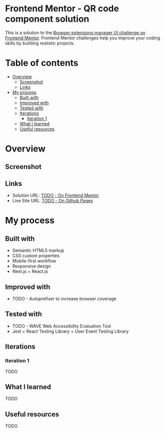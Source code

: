 # Frontend Mentor - QR code component solution

This is a solution to the [Browser extensions manager UI challenge on Frontend Mentor](https://www.frontendmentor.io/challenges/browser-extension-manager-ui-yNZnOfsMAp). Frontend Mentor challenges help you improve your coding skills by building realistic projects.

# Table of contents

- [Overview](#overview)
  - [Screenshot](#screenshot)
  - [Links](#links)
- [My process](#my-process)
  - [Built with](#built-with)
  - [Improved with](#improved-with)
  - [Tested with](#tested-with)
  - [Iterations](#iterations)
    - [Iteration 1](#iteration-1)
  - [What I learned](#what-i-learned)
  - [Useful resources](#useful-resources)

# Overview

## Screenshot

## Links

- Solution URL: [TODO - On Frontend Mentor](#)
- Live Site URL: [TODO - On Github Pages](https://radkr.github.io/browser-extensions-manager-ui/)

# My process

## Built with

- Semantic HTML5 markup
- CSS custom properties
- Mobile-first workflow
- Responsive design
- Next.js + React.js

## Improved with

- TODO - Autoprefixer to increase browser coverage

## Tested with

- TODO - WAVE Web Accessibility Evaluation Tool
- Jest + React Testing Library + User Event Testing Library

## Iterations

### Iteration 1

TODO

## What I learned

TODO

## Useful resources

TODO
